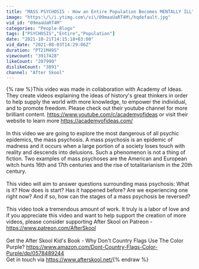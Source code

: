 ```yaml
---
title: "MASS PSYCHOSIS - How an Entire Population Becomes MENTALLY ILL"
image: "https:\/\/i.ytimg.com\/vi\/09maaUaRT4M\/hqdefault.jpg"
vid_id: "09maaUaRT4M"
categories: "People-Blogs"
tags: ["PSYCHOSIS","Entire","Population"]
date: "2021-10-21T14:15:18+03:00"
vid_date: "2021-08-03T14:29:06Z"
duration: "PT21M49S"
viewcount: "3917428"
likeCount: "207990"
dislikeCount: "3891"
channel: "After Skool"
---
```

{% raw %}This video was made in collaboration with Academy of Ideas. They create videos explaining the ideas of history's great thinkers in order to help supply the world with more knowledge, to empower the individual, and to promote freedom. Please check out their youtube channel for more brilliant content. <a rel="nofollow" target="blank" href="https://www.youtube.com/c/academyofideas">https://www.youtube.com/c/academyofideas</a> or visit their website to learn more <a rel="nofollow" target="blank" href="https://academyofideas.com/">https://academyofideas.com/</a><br /><br />In this video we are going to explore the most dangerous of all psychic epidemics, the mass psychosis. A mass psychosis is an epidemic of madness and it occurs when a large portion of a society loses touch with reality and descends into delusions. Such a phenomenon is not a thing of fiction. Two examples of mass psychoses are the American and European witch hunts 16th and 17th centuries and the rise of totalitarianism in the 20th century.<br /><br />This video will aim to answer questions surrounding mass psychosis: What is it? How does is start? Has it happened before? Are we experiencing one right now? And if so, how can the stages of a mass psychosis be reversed?<br /><br />This video took a tremendous amount of work. It truly is a labor of love and if you appreciate this video and want to help support the creation of more videos, please consider supporting After Skool on Patreon - <a rel="nofollow" target="blank" href="https://www.patreon.com/AfterSkool">https://www.patreon.com/AfterSkool</a><br /><br />Get the After Skool Kid's Book - Why Don't Country Flags Use The Color Purple? <a rel="nofollow" target="blank" href="https://www.amazon.com/Dont-Country-Flags-Color-Purple/dp/0578489244">https://www.amazon.com/Dont-Country-Flags-Color-Purple/dp/0578489244</a><br />Get in touch via <a rel="nofollow" target="blank" href="https://www.afterskool.net/">https://www.afterskool.net/</a>{% endraw %}
